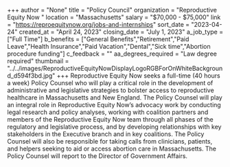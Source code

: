 +++
author = "None"
title = "Policy Council"
organization = "Reproductive Equity Now "
location = "Massachusetts"
salary = "$70,000 - $75,000"
link = "https://reproequitynow.org/jobs-and-internships"
sort_date = "2023-04-24"
created_at = "April 24, 2023"
closing_date = "July 1, 2023"
a_job_type = ["Full Time"]
b_benefits = ["General Benefits","Retirement","Paid Leave","Health Insurance","Paid Vacation","Dental","Sick time","Abortion procedure funding"]
c_feedback = ""
aa_degrees_required = "Law degree required"
thumbnail = "../../images/ReproductiveEquityNowDisplayLogoRGBForOnWhiteBackground_d594f3bd.jpg"
+++
Reproductive Equity Now seeks a full-time (40 hours a week) Policy Counsel who will play a critical role in the development of administrative and legislative strategies to bolster access to reproductive healthcare in Massachusetts and New England. The Policy Counsel will play an integral role in Reproductive Equity Now’s advocacy work by conducting legal research and policy
analyses, working with coalition partners and members of the Reproductive Equity Now team through all phases of the regulatory and legislative process, and by developing relationships with key stakeholders in the Executive branch and in key coalitions. The Policy Counsel will also be responsible for taking calls from clinicians, patients, and helpers seeking to aid or access abortion
care in Massachusetts. The Policy Counsel will report to the Director of Government Affairs.